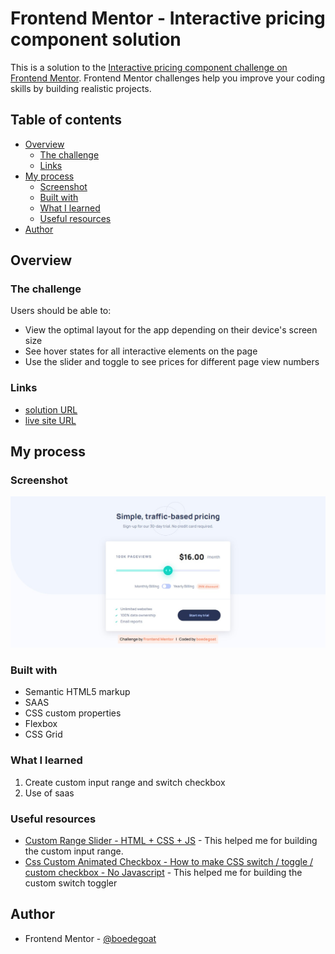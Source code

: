 # Frontend Mentor - Interactive pricing component solution

This is a solution to the [Interactive pricing component challenge on Frontend Mentor](https://www.frontendmentor.io/challenges/interactive-pricing-component-t0m8PIyY8). Frontend Mentor challenges help you improve your coding skills by building realistic projects.

## Table of contents

- [Overview](#overview)
  - [The challenge](#the-challenge)
  - [Links](#links)
- [My process](#my-process)
  - [Screenshot](#screenshot)
  - [Built with](#built-with)
  - [What I learned](#what-i-learned)
  - [Useful resources](#useful-resources)
- [Author](#author)

## Overview

### The challenge

Users should be able to:

- View the optimal layout for the app depending on their device's screen size
- See hover states for all interactive elements on the page
- Use the slider and toggle to see prices for different page view numbers

### Links

- [solution URL](https://www.frontendmentor.io/solutions/first-project-using-saas-grid-and-flexbox-js-JX_QSvIgf)
- [live site URL](https://boedegoat-interactive-pricing-component.vercel.app/)

## My process

### Screenshot

![screenshot](screenshot.jpg)

### Built with

- Semantic HTML5 markup
- SAAS
- CSS custom properties
- Flexbox
- CSS Grid

### What I learned

1. Create custom input range and switch checkbox
2. Use of saas

### Useful resources

- [Custom Range Slider - HTML + CSS + JS](https://www.youtube.com/watch?v=gjPllrhIYsM&list=LL&index=3) - This helped me for building the custom input range.
- [Css Custom Animated Checkbox - How to make CSS switch / toggle / custom checkbox - No Javascript](https://www.youtube.com/watch?v=BQSNBa3gZJU&t=138s) - This helped me for building the custom switch toggler

## Author

- Frontend Mentor - [@boedegoat](https://www.frontendmentor.io/profile/boedegoat)
